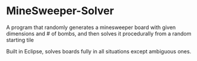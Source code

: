 # MineSweeper-Solver
A program that randomly generates a minesweeper board with given dimensions and # of bombs, and then solves it procedurally from a random starting tile

Built in Eclipse, solves boards fully in all situations except ambiguous ones.
